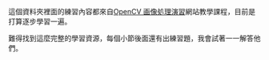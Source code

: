 這個資料夾裡面的練習內容都來自[OpenCV 画像処理演習](http://cvwww.ee.ous.ac.jp/opencv_practice/)網站教學課程，目前是打算逐步學習一遍。



難得找到這麼完整的學習資源，每個小節後面還有出練習題，我會試著一一解答他們。